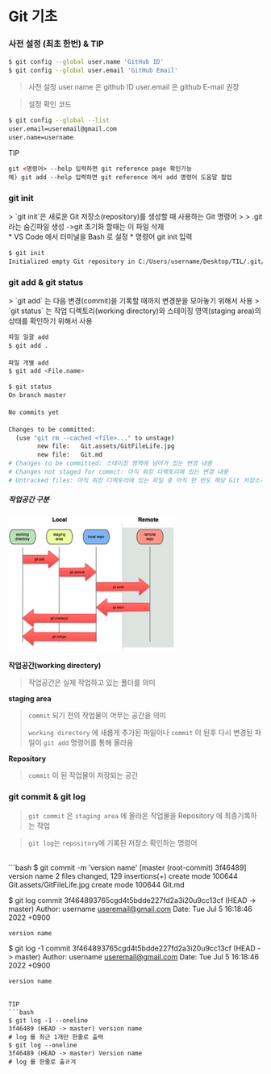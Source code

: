 <h1> Git 기초 </h1>


<h3>
    사전 설정 (최초 한번) & TIP
</h3>

```bash
$ git config --global user.name 'GitHub ID'
$ git config --global user.email 'GitHub Email'
```
> 사전 설정 
user.name 은 github ID
user.email 은 github E-mail 권장

> 설정 확인 코드
```bash
$ git config --global --list
user.email=useremail@gmail.com
user.name=username
```
TIP
```html
git <명령어> --help 입력하면 git reference page 확인가능
예) git add --help 입력하면 git reference 에서 add 명령어 도움말 팝업
```

<h3>
    git init
</h3>
> `git init`은 새로운 Git 저장소(repository)를 생성할 때 사용하는 Git 명령어
>
> .git 라는 숨긴파일 생성 ->git 초기화 할때는 이 파일 삭제
<br>
* VS Code 에서 터미널을 Bash 로 설정
* 명령어 git init 입력

```bash
$ git init
Initialized empty Git repository in C:/Users/username/Desktop/TIL/.git/
```
<h3> git add & git status</h3>
> `git add` 는 다음 변경(commit)을 기록할 때까지 변경분을 모아놓기 위해서 사용
> `git status` 는 작업 디렉토리(working directory)와 스테이징 영역(staging area)의 상태를 확인하기 위해서 사용
<br>

```bash
파일 일괄 add
$ git add .

파일 개별 add
$ git add <File.name>
```

```bash
$ git status
On branch master

No commits yet

Changes to be committed:
  (use "git rm --cached <file>..." to unstage)
        new file:   Git.assets/GitFileLife.jpg
        new file:   Git.md
# Changes to be committed: 스테이징 영역에 넘어가 있는 변경 내용
# Changes not staged for commit: 아직 워킹 디렉토리에 있는 변경 내용
# Untracked files: 아직 워킹 디렉토리에 있는 파일 중 아직 한 번도 해당 Git 저장소가 관리한 적 없는 것
```

<h5>
    작업공간 구분
</h5>

<img style="max-height:65%; max-width:65%;" src="./Git.assets/GitFileLife.png">

**작업공간(working directory)**

> 작업공간은 실제 작업하고 있는 폴더를 의미 

**staging area**

> `commit` 되기 전의 작업물이 머무는 공간을 의미
>
> `working directory` 에 새롭게 추가된 파일이나 `commit` 이 된후 다시 변경된 파일이 `git add` 명령어를 통해 올라옴

**Repository**

> `commit` 이 된 작업물이 저장되는 공간


<h3>git commit & git log</h3>

> `git commit` 은 `staging area` 에 올라온 작업물을 Repository 에 최종기록하는 작업

> `git log`는 `repository`에 기록된 저장소 확인하는 명령어
<br>
```bash
$ git commit -m 'version name'
[master (root-commit) 3f46489] version name        
 2 files changed, 129 insertions(+)
 create mode 100644 Git.assets/GitFileLife.jpg
 create mode 100644 Git.md
 
$ git log
commit 3f464893765cgd4t5bdde227fd2a3i20u9cc13cf (HEAD -> master)
Author: username <useremail@gmail.com>
Date:   Tue Jul 5 16:18:46 2022 +0900

    version name
    
$ git log -1
commit 3f464893765cgd4t5bdde227fd2a3i20u9cc13cf (HEAD -> master)
Author: username <useremail@gmail.com>
Date:   Tue Jul 5 16:18:46 2022 +0900

    version name

```

TIP
```bash
$ git log -1 --oneline
3f46489 (HEAD -> master) version name
# log 를 최근 1개만 한줄로 출력
$ git log --oneline
3f46489 (HEAD -> master) Version name
# log 를 한줄로 출ㄹ겨
```
